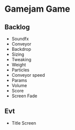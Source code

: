 # Gamejam Game

## Backlog

 - Soundfx
  - Conveyor
 - Backdrop
 - Sizing
 - Tweaking
  - Weight
  - Particles
  - Conveyor speed
  - Params
  - Volume
 - Score
 - Screen Fade

## Evt

 - Title Screen



